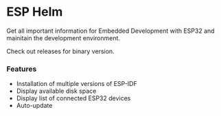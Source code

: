 # ESP Helm

Get all important information for Embedded Development with ESP32 and mainitain the development environment.

Check out releases for binary version.

### Features

- Installation of multiple versions of ESP-IDF
- Display available disk space
- Display list of connected ESP32 devices
- Auto-update